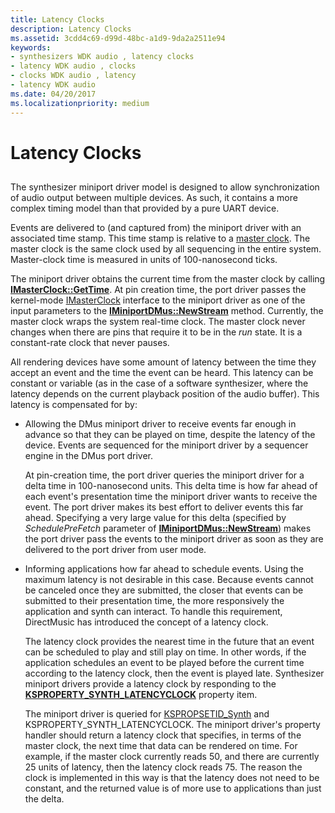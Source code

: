 ```yaml
---
title: Latency Clocks
description: Latency Clocks
ms.assetid: 3cdd4c69-d99d-48bc-a1d9-9da2a2511e94
keywords:
- synthesizers WDK audio , latency clocks
- latency WDK audio , clocks
- clocks WDK audio , latency
- latency WDK audio
ms.date: 04/20/2017
ms.localizationpriority: medium
---
```


# Latency Clocks


## <span id="latency_clocks"></span><span id="LATENCY_CLOCKS"></span>


The synthesizer miniport driver model is designed to allow synchronization of audio output between multiple devices. As such, it contains a more complex timing model than that provided by a pure UART device.

Events are delivered to (and captured from) the miniport driver with an associated time stamp. This time stamp is relative to a [master clock](https://docs.microsoft.com/windows-hardware/drivers/stream/master-clocks). The master clock is the same clock used by all sequencing in the entire system. Master-clock time is measured in units of 100-nanosecond ticks.

The miniport driver obtains the current time from the master clock by calling [**IMasterClock::GetTime**](https://docs.microsoft.com/windows-hardware/drivers/ddi/dmusicks/nf-dmusicks-imasterclock-gettime). At pin creation time, the port driver passes the kernel-mode [IMasterClock](https://docs.microsoft.com/windows-hardware/drivers/ddi/dmusicks/nn-dmusicks-imasterclock) interface to the miniport driver as one of the input parameters to the [**IMiniportDMus::NewStream**](https://docs.microsoft.com/windows-hardware/drivers/ddi/dmusicks/nf-dmusicks-iminiportdmus-newstream) method. Currently, the master clock wraps the system real-time clock. The master clock never changes when there are pins that require it to be in the *run* state. It is a constant-rate clock that never pauses.

All rendering devices have some amount of latency between the time they accept an event and the time the event can be heard. This latency can be constant or variable (as in the case of a software synthesizer, where the latency depends on the current playback position of the audio buffer). This latency is compensated for by:

-   Allowing the DMus miniport driver to receive events far enough in advance so that they can be played on time, despite the latency of the device. Events are sequenced for the miniport driver by a sequencer engine in the DMus port driver.

    At pin-creation time, the port driver queries the miniport driver for a delta time in 100-nanosecond units. This delta time is how far ahead of each event's presentation time the miniport driver wants to receive the event. The port driver makes its best effort to deliver events this far ahead. Specifying a very large value for this delta (specified by *SchedulePreFetch* parameter of [**IMiniportDMus::NewStream**](https://docs.microsoft.com/windows-hardware/drivers/ddi/dmusicks/nf-dmusicks-iminiportdmus-newstream)) makes the port driver pass the events to the miniport driver as soon as they are delivered to the port driver from user mode.

-   Informing applications how far ahead to schedule events. Using the maximum latency is not desirable in this case. Because events cannot be canceled once they are submitted, the closer that events can be submitted to their presentation time, the more responsively the application and synth can interact. To handle this requirement, DirectMusic has introduced the concept of a latency clock.

    The latency clock provides the nearest time in the future that an event can be scheduled to play and still play on time. In other words, if the application schedules an event to be played before the current time according to the latency clock, then the event is played late. Synthesizer miniport drivers provide a latency clock by responding to the [**KSPROPERTY\_SYNTH\_LATENCYCLOCK**](https://docs.microsoft.com/previous-versions/ff537402(v=vs.85)) property item.

    The miniport driver is queried for [KSPROPSETID\_Synth](https://docs.microsoft.com/windows-hardware/drivers/audio/kspropsetid-synth) and KSPROPERTY\_SYNTH\_LATENCYCLOCK. The miniport driver's property handler should return a latency clock that specifies, in terms of the master clock, the next time that data can be rendered on time. For example, if the master clock currently reads 50, and there are currently 25 units of latency, then the latency clock reads 75. The reason the clock is implemented in this way is that the latency does not need to be constant, and the returned value is of more use to applications than just the delta.

 

 




